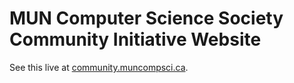 MUN Computer Science Society Community Initiative Website
=========================================================

See this live at [community.muncompsci.ca](http://community.muncompsci.ca).
